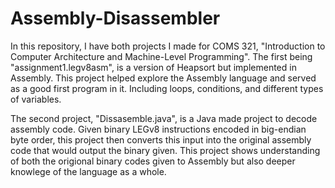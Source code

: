 # Assembly-Disassembler

In this repository, I have both projects I made for COMS 321, "Introduction to Computer Architecture and Machine-Level Programming". The first being "assignment1.legv8asm", is a version of Heapsort but implemented in Assembly. This project helped explore the Assembly language and served as a good first program in it. Including loops, conditions, and different types of variables.

The second project, "Dissasemble.java", is a Java made project to decode assembly code. Given binary LEGv8 instructions encoded in big-endian byte order, this project then converts this input into the original assembly code that would output the binary given. This project shows understanding of both the origional binary codes given to Assembly but also deeper knowlege of the language as a whole.
